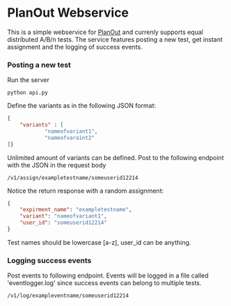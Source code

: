 # PlanOut Webservice

This is a simple webservice for [PlanOut](http://facebook.github.io/planout/) and currenly supports equal distributed A/B/n tests.
The service features posting a new test, get instant assignment and the logging of success events.



### Posting a new test

Run the server 

```
python api.py
```
Define the variants as in the following JSON format:

``` json
{ 
	"variants" : [
    	    "nameofvariant1", 
      		"nameofvaraint2"
]}
```
Unlimited amount of variants can be defined. 
Post to the following endpoint with the JSON in the request body

```
/v1/assign/exampletestname/someuserid12214
```

Notice the return response with a random assignment:

``` json
{
	"expirment_name": "exampletestname",
	"variant": "nameofvariant1",
	"user_id": "someuserid12214"
}
```

Test names should be lowercase [a-z], user_id can be anything.

### Logging success events
Post events to following endpoint. Events will be logged in a file called 'eventlogger.log' since success events can belong to multiple tests.
```
/v1/log/exampleventname/someuserid12214
```
